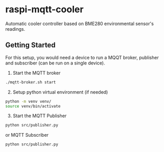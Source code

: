 # raspi-mqtt-cooler

Automatic cooler controller based on BME280 environmental sensor's readings.

## Getting Started

For this setup, you would need a device to run a MQQT broker, publisher and subscriber (can be run on a single device).

1. Start the MQTT broker

```sh
./mqtt-broker.sh start
```

2. Setup python virtual environment (if needed)

```sh
python -m venv venv/
source venv/bin/activate
```

3. Start the MQTT Publisher

```sh
python src/publisher.py
```

or MQTT Subscriber

```sh
python src/publisher.py
```
